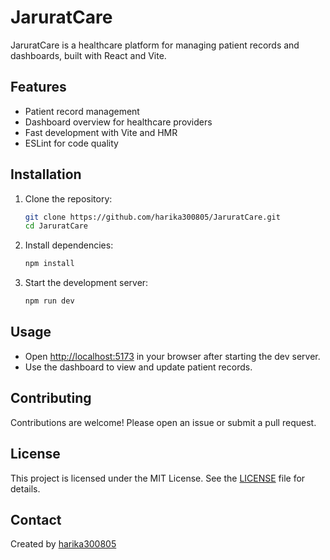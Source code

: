 # JaruratCare

JaruratCare is a healthcare platform for managing patient records and dashboards, built with React and Vite.

## Features

- Patient record management
- Dashboard overview for healthcare providers
- Fast development with Vite and HMR
- ESLint for code quality

## Installation

1. Clone the repository:
    ```bash
    git clone https://github.com/harika300805/JaruratCare.git
    cd JaruratCare
    ```
2. Install dependencies:
    ```bash
    npm install
    ```
3. Start the development server:
    ```bash
    npm run dev
    ```

## Usage

- Open [http://localhost:5173](http://localhost:5173) in your browser after starting the dev server.
- Use the dashboard to view and update patient records.

## Contributing

Contributions are welcome! Please open an issue or submit a pull request.

## License

This project is licensed under the MIT License. See the [LICENSE](LICENSE) file for details.

## Contact

Created by [harika300805](https://github.com/harika300805)
